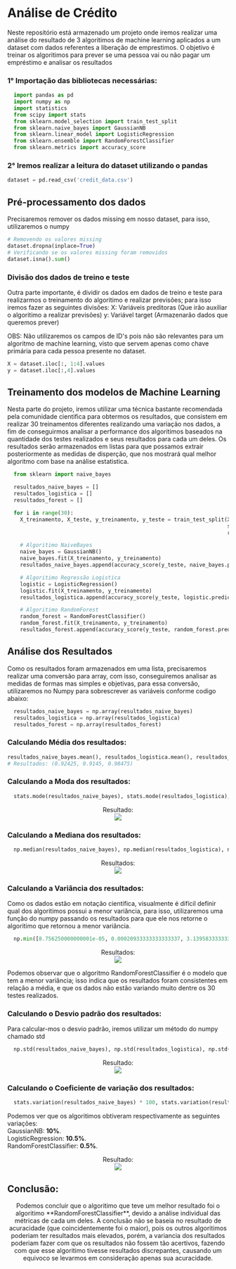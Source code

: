 # Análise de Crédito
Neste repositório está armazenado um projeto onde iremos realizar uma análise do resultado de 3 algoritimos de machine learning aplicados a um dataset  com dados referentes a liberação de emprestimos. O objetivo é treinar os algoritimos para prever se uma pessoa vai ou não pagar um empréstimo e analisar os resultados

### 1° Importação das bibliotecas necessárias:

```python
  import pandas as pd
  import numpy as np
  import statistics
  from scipy import stats
  from sklearn.model_selection import train_test_split
  from sklearn.naive_bayes import GaussianNB
  from sklearn.linear_model import LogisticRegression
  from sklearn.ensemble import RandomForestClassifier
  from sklearn.metrics import accuracy_score
```

### 2° Iremos realizar a leitura do dataset utilizando o pandas
```python
dataset = pd.read_csv('credit_data.csv')
```

## Pré-processamento dos dados
Precisaremos remover os dados missing em nosso dataset, para isso, utilizaremos o numpy

```python
# Removendo os valores missing
dataset.dropna(inplace=True)
# Verificando se os valores missing foram removidos
dataset.isna().sum()
```

### Divisão dos dados de treino e teste
Outra parte importante, é dividir os dados em dados de treino e teste para realizarmos o treinamento do algoritimo e realizar previsões; para isso iremos fazer as seguintes divisões:
X: Variáveis preditoras (Que irão auxiliar o algoritimo a realizar previsões)
y: Variável target (Armazenarão dados que queremos prever)

OBS: Não utilizaremos os campos de ID's pois não são relevantes para um algoritmo de machine learning, visto que servem apenas como chave primária para cada pessoa presente no dataset.

```python
X = dataset.iloc[:, 1:4].values
y = dataset.iloc[:,4].values
```

## Treinamento dos modelos de Machine Learning
Nesta parte do projeto, iremos utilizar uma técnica bastante recomendada pela comunidade cientifica para obtermos os resultados, que consistem em realizar 30 treinamentos diferentes realizando uma variação nos dados, a fim de conseguirmos analisar a performance dos algoritimos baseados na quantidade dos testes realizados e seus resultados para cada um deles.
Os resultados serão armazenados em listas para que possamos extrair posteriormente as medidas de disperção, que nos mostrará qual melhor algoritmo com base na análise estatistica.

```python
  from sklearn import naive_bayes

  resultados_naive_bayes = []
  resultados_logistica = []
  resultados_forest = []

  for i in range(30):
    X_treinamento, X_teste, y_treinamento, y_teste = train_test_split(X,y, test_size=0.2, 
                                                                      stratify=y,
                                                                      random_state=i)

    # Algoritimo NaiveBayes
    naive_bayes = GaussianNB()
    naive_bayes.fit(X_treinamento, y_treinamento)
    resultados_naive_bayes.append(accuracy_score(y_teste, naive_bayes.predict(X_teste)))

    # Algoritimo Regressão Logistica
    logistic = LogisticRegression()
    logistic.fit(X_treinamento, y_treinamento)
    resultados_logistica.append(accuracy_score(y_teste, logistic.predict(X_teste)))

    # Algoritimo RandomForest
    random_forest = RandomForestClassifier()
    random_forest.fit(X_treinamento, y_treinamento)
    resultados_forest.append(accuracy_score(y_teste, random_forest.predict(X_teste)))

```

## Análise dos Resultados
Como os resultados foram armazenados em uma lista, precisaremos realizar uma conversão para array, com isso, conseguiremos analisar as medidas de formas mas simples e objetivas, para essa conversão, utilizaremos no Numpy para sobrescrever as variáveis conforme codigo abaixo:

```python
  resultados_naive_bayes = np.array(resultados_naive_bayes)
  resultados_logistica = np.array(resultados_logistica)
  resultados_forest = np.array(resultados_forest)
```

### Calculando Média dos resultados:
```python
resultados_naive_bayes.mean(), resultados_logistica.mean(), resultados_forest.mean()
# Resultados: (0.92425, 0.9145, 0.98475)
```

### Calculando a Moda dos resultados:
```python
  stats.mode(resultados_naive_bayes), stats.mode(resultados_logistica), stats.mode(resultados_forest)
```

<p align="center">
  Resultado: <br/>
  <img src="https://user-images.githubusercontent.com/31626353/189756576-5e216e0a-0875-4849-aad0-2b4c236cdc86.png">
</p>

### Calculando a Mediana dos resultados:
```python
  np.median(resultados_naive_bayes), np.median(resultados_logistica), np.median(resultados_forest)
```


<p align="center">
  Resultados: <br/>
  <img src="https://user-images.githubusercontent.com/31626353/189756939-16848ce9-be0a-4467-a971-96a4d37e8937.png">
</p>

### Calculando a Variância dos resultados:
Como os dados estão em notação cientifica, visualmente é difícil definir qual dos algoritimos possui a menor variância, para isso, utilizaremos uma função do numpy passando os resultados para que ele nos retorne o algoritimo que retornou a menor variância.

```python
  np.min([8.756250000000001e-05, 0.00020933333333333337, 3.139583333333343e-05])
```
<p align="center">
  Resultados: <br/>
  <img src="https://user-images.githubusercontent.com/31626353/189759050-801f07eb-c574-4697-a786-5f2e16a173dd.png">
</p>


Podemos observar que o algoritmo RandomForestClassifier é o modelo que tem a menor variância; isso indica que os resultados foram consistentes em relação a média, e que os dados não estão variando muito dentre os 30 testes realizados.




### Calculando o Desvio padrão dos resultados:
Para calcular-mos o desvio padrão, iremos utilizar um método do numpy chamado std
```python
  np.std(resultados_naive_bayes), np.std(resultados_logistica), np.std(resultados_forest)
```
<p align="center">
  Resultado: <br/>
  <img src="https://user-images.githubusercontent.com/31626353/189758687-4701f79a-2ad6-4d1a-88ee-986b30eae2cf.png">
</p>

### Calculando o Coeficiente de variação dos resultados:
```python
  stats.variation(resultados_naive_bayes) * 100, stats.variation(resultados_logistica) * 100, stats.variation(resultados_forest) * 100
```

Podemos ver que os algoritimos obtiveram respectivamente as seguintes variações:<br/>
GaussianNB: **10%**. <br/>
LogisticRegression: **10.5%**.  <br/>
RandomForestClassifier: **0.5%**. <br/>

<p align="center">
  Resultado: <br/>
  <img src="https://user-images.githubusercontent.com/31626353/189759403-90e7e5b3-2438-4f57-b808-557250aecba0.png">
</p>


## Conclusão:
<p align="center">
Podemos concluir que o algoritimo que teve um melhor resultado foi o algoritimo **RandomForestClassifier**, devido a análise individual das métricas de cada um deles. A conclusão não se baseia no resultado de acuracidade (que coincidentemente foi o maior), pois os outros algoritimos poderiam ter resultados mais elevados, porém, a variancia dos resultados poderiam fazer com que os resultados não fossem tão acertivos, fazendo com que esse algoritimo tivesse resultados discrepantes, causando um equivoco se levarmos em consideração apenas sua acuracidade.
</p>
